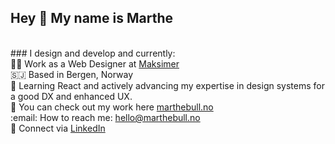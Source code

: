 ## Hey 👋 My name is Marthe 
<br/>
### I design and develop and currently:

<br/>
👩‍🎨 Work as a Web Designer at <a href="https://maksimer.no/" target="_blank">Maksimer</a> <br/>
🇸🇯 Based in Bergen, Norway <br/>
🧠 Learning React and actively advancing my expertise in design systems for a good DX and enhanced UX. <br/>
🦾 You can check out my work here <a href="https://marthebull.no/" target="_blank">marthebull.no</a><br/>
:email: How to reach me: <a href="mailto:hello@marthebull.no">hello@marthebull.no</a> <br/>
&#129309; Connect via <a href="https://www.linkedin.com/in/marthe-bull-pettersen-941353218/" target="_blank">LinkedIn</a> <br/>



